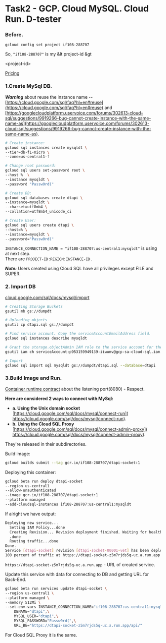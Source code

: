 # Task2 - GCP. Cloud MySQL. Cloud Run. D-tester

### Before.
```
gcloud config set project if108-288707
```
So, `"if108-288707"` is my &lt project-id &gt

  \<project-id\>


[Pricing](https://cloud.google.com/run/pricing?hl=nb#tables)

### 1.Create MySql DB.  
***Warning*** about reuse the instance name -- [https://cloud.google.com/sql/faq?hl=en#reuse](https://cloud.google.com/sql/faq?hl=en#reuse) and  [https://googlecloudplatform.uservoice.com/forums/302613-cloud-sql/suggestions/9919266-bug-cannot-create-instance-with-the-same-name-as](https://googlecloudplatform.uservoice.com/forums/302613-cloud-sql/suggestions/9919266-bug-cannot-create-instance-with-the-same-name-as).   
```sh
# Create instance:   
gcloud sql instances create mysqldt \
--tier=db-f1-micro \
--zone=us-central1-f

# Change root password:   
gcloud sql users set-password root \
--host %  \
--instance mysqldt \
--password "Passw0rd("

# Create DB: 
gcloud sql databases create dtapi \
--instance=mysqldt \
--charset=utf8mb4 \
--collation=utf8mb4_unicode_ci

# Create User:   
gcloud sql users create dtapi \
--host=% \
--instance=mysqldt \
--password="Passw0rd("
```   
`INSTANCE_CONNECTION_NAME = "if108-288707:us-central1:mysqldt"` is using at next step.     
There are `PROJECT-ID:REGION:INSTANCE-ID.`   

***Note:*** Users created using Cloud SQL have all privileges except FILE and SUPER.   

### 2. Import DB
[cloud.google.com/sql/docs/mysql/import](https://cloud.google.com/sql/docs/mysql/import-export/importing#gcloud)
```sh
# Creating Storage Buckets
gsutil mb gs://dumpdt

# Uploading objects
gsutil cp dtapi.sql gs://dumpdt

# Find service account. Copy the serviceAccountEmailAddress field.
gcloud sql instances describe mysqldt

# Grant the storage.objectAdmin IAM role to the service account for the bucket
gsutil iam ch serviceAccount:p953159949139-iiwumv@gcp-sa-cloud-sql.iam.gserviceaccount.com:objectAdmin  gs://dumpdt

# Import
gcloud sql import sql mysqldt gs://dumpdt/dtapi.sql --database=dtapi
```



### 3.Build Image and Run.   
[Container runtime contract](https://cloud.google.com/run/docs/reference/container-contract) about the listening port(8080) - Respect.   

**Here are considered 2 ways to connect with MySql:**
- **a.  Using the Unix domain socket** [https://cloud.google.com/sql/docs/mysql/connect-run](
https://cloud.google.com/sql/docs/mysql/connect-run).   
- **b. Using the Cloud SQL Proxy** [https://cloud.google.com/sql/docs/mysql/connect-admin-proxy](
https://cloud.google.com/sql/docs/mysql/connect-admin-proxy).   

They're released in their subdirectories.

Build image:   
```sh
gcloud builds submit --tag gcr.io/if108-288707/dtapi-socket:1
```    
Deploying this container:   
```sh 
gcloud beta run deploy dtapi-socket 
--region us-central1 
--allow-unauthenticated 
--image gcr.io/if108-288707/dtapi-socket:1 
--platform managed 
--add-cloudsql-instances if108-288707:us-central1:mysqldt 
```
If alright we have output:
```sh
Deploying new service...
  Setting IAM Policy...done
  Creating Revision... Revision deployment finished. Waiting for health check to begin...
  .done
  Routing traffic...done
Done.
Service [dtapi-socket] revision [dtapi-socket-00001-vet] has been deployed and is serving
100 percent of traffic at https://dtapi-socket-z5m7rjds5q-uc.a.run.app
```
`https://dtapi-socket-z5m7rjds5q-uc.a.run.app` - URL of created service.

Update this service with data for connecting to DB and getting URL for Back-End.
```sh
gcloud beta run services update dtapi-socket \
--region us-central1 \
--platform managed \
--memory 512Mi \
--set-env-vars INSTANCE_CONNECTION_NAME="if108-288707:us-central1:mysqldt",\
	DBNAME="dtapi",\
	MYSQL_USER="dtapi",\
	MYSQL_PASSWORD="Passw0rd(",\
	URL_BE="https://dtapi-socket-z5m7rjds5q-uc.a.run.app/api/"
```   
For Cloud SQL Proxy it is the same.

  